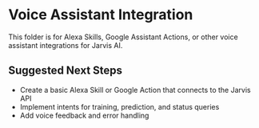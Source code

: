 # Voice Assistant Integration

This folder is for Alexa Skills, Google Assistant Actions, or other voice assistant integrations for Jarvis AI.

## Suggested Next Steps
- Create a basic Alexa Skill or Google Action that connects to the Jarvis API
- Implement intents for training, prediction, and status queries
- Add voice feedback and error handling
